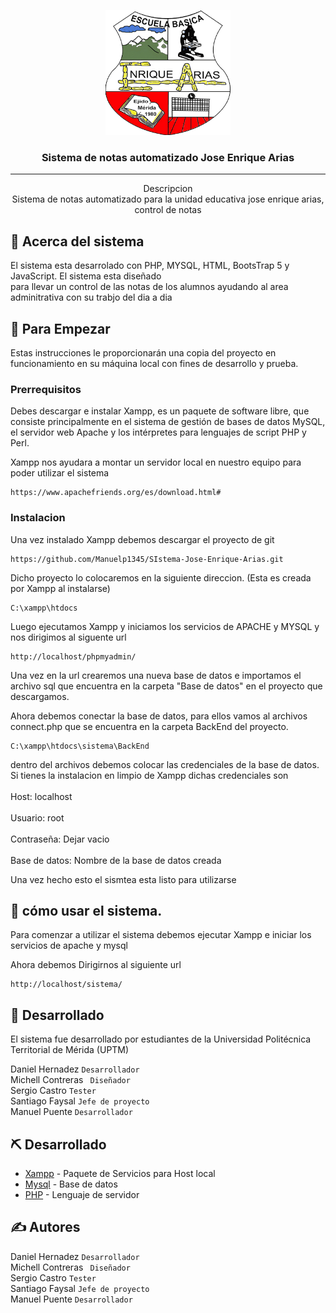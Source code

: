 <p align="center">
  <a href="" rel="noopener">
 <img width=200px height=200px src="img/logo.png" alt="Project logo"></a>
</p>

<h3 align="center">Sistema de notas automatizado Jose Enrique Arias</h3>

<div align="center">

</div>

---

<p align="center"> Descripcion
    <br> 
    Sistema de notas automatizado para la unidad educativa jose enrique arias, control de notas
</p>

## 🧐 Acerca del sistema

El sistema esta desarrolado con PHP, MYSQL, HTML, BootsTrap 5 y JavaScript. El sistema esta diseñado <br>
para llevar un control de las notas de los alumnos ayudando al area adminitrativa con su trabjo del dia a dia

## 🏁 Para Empezar <a name = "getting_started"></a>

Estas instrucciones le proporcionarán una copia del proyecto en funcionamiento en su máquina local con fines de desarrollo y prueba.

### Prerrequisitos

Debes descargar e instalar Xampp, es un paquete de software libre, que consiste principalmente en el sistema de gestión de bases de datos MySQL, el servidor web Apache y los intérpretes para lenguajes de script PHP y Perl.

Xampp nos ayudara a montar un servidor local en nuestro equipo para poder utilizar el sistema

```
https://www.apachefriends.org/es/download.html#
```

### Instalacion

Una vez instalado Xampp debemos descargar el proyecto de git

```
https://github.com/Manuelp1345/SIstema-Jose-Enrique-Arias.git
```

Dicho proyecto lo colocaremos en la siguiente direccion. (Esta es creada por Xampp al instalarse)

```
C:\xampp\htdocs
```

Luego ejecutamos Xampp y iniciamos los servicios de APACHE y MYSQL y nos dirigimos al siguente url

```
http://localhost/phpmyadmin/
```

Una vez en la url crearemos una nueva base de datos e importamos el archivo sql que encuentra en la carpeta "Base de datos" en el proyecto que descargamos.

Ahora debemos conectar la base de datos, para ellos vamos al archivos connect.php que se encuentra en la carpeta BackEnd del proyecto.

```
C:\xampp\htdocs\sistema\BackEnd
```

dentro del archivos debemos colocar las credenciales de la base de datos. Si tienes la instalacion en limpio de Xampp dichas credenciales son<br><br>
Host: localhost<br><br>
Usuario: root<br><br>
Contraseña: Dejar vacio <br><br>
Base de datos: Nombre de la base de datos creada

Una vez hecho esto el sismtea esta listo para utilizarse

## 🎈 cómo usar el sistema.

Para comenzar a utilizar el sistema debemos ejecutar Xampp e iniciar los servicios de apache y mysql

Ahora debemos Dirigirnos al siguiente url

```
http://localhost/sistema/
```

## 🚀 Desarrollado

El sistema fue desarrollado por estudiantes de la Universidad Politécnica Territorial de Mérida (UPTM)

Daniel Hernadez `Desarrollador`<br>
Michell Contreras ` Diseñador`<br>
Sergio Castro `Tester `<br>
Santiago Faysal `Jefe de proyecto`<br>
Manuel Puente `Desarrollador`

## ⛏️ Desarrollado

- [Xampp](https://www.apachefriends.org/es/download.html#) - Paquete de Servicios para Host local
- [Mysql](https://www.mysql.com) - Base de datos
- [PHP](https://www.php.net/) - Lenguaje de servidor

## ✍️ Autores

Daniel Hernadez `Desarrollador`<br>
Michell Contreras ` Diseñador`<br>
Sergio Castro `Tester `<br>
Santiago Faysal `Jefe de proyecto`<br>
Manuel Puente `Desarrollador`
